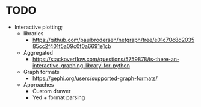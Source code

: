 # TODO

- Interactive plotting;
	- libraries
		- https://github.com/paulbrodersen/netgraph/tree/e01c70c8d203585cc2f401f5a09c0f0a6691e1cb
	- Aggregated
		- https://stackoverflow.com/questions/5759878/is-there-an-interactive-graphing-library-for-python
	- Graph formats
		- https://gephi.org/users/supported-graph-formats/
	- Approaches
		- Custom drawer
		- Yed + format parsing
